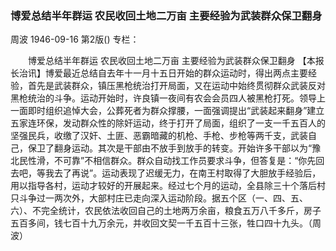 ### 博爱总结半年群运  农民收回土地二万亩  主要经验为武装群众保卫翻身
周波
1946-09-16
第2版()
专栏：

　　博爱总结半年群运
    农民收回土地二万亩
    主要经验为武装群众保卫翻身
    【本报长治讯】博爱最近总结自去年十一月十五日开始的群众运动时，得出两点主要经验，首先是武装群众，镇压黑枪统治打开局面，又在运动中始终贯彻群众武装反对黑枪统治的斗争。运动开始时，许良镇一夜间有农会会员四人被黑枪打死。领导上一面即时组织追悼大会，公葬死者为群众撑腰，一面强调提出“武装起来翻身”建立五家连环保，发动群众性的除奸运动，终于打开了局面，组织了一支一千五百人的坚强民兵，收缴了汉奸、土匪、恶霸暗藏的机枪、手枪、步枪等两千支，武装自己，保卫了翻身运动。其次是干部由不放手到放手的转变。开始许多干部以为“豫北民性滑，不可靠”不相信群众。群众自动找工作员要求斗争，但答复是：“你先回去吧，等我去了再说”。运动表现了迟缓无力，在南王村取得了大胆放手经验后，用以指导各村，运动才较好的开展起来。经过七个月的运动，全县除三十个落后村只斗争过一两次外，大部村庄已走向深入运动阶段。据五个区（一、四、五、六）、不完全统计，农民依法收回自己的土地两万余亩，粮食五万八千多斤，房子五百多间，钱七百十九万余元，并收回文契一千五百十三张，牲口四十九头。（周波）

